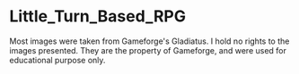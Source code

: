 # Little_Turn_Based_RPG
Most images were taken from Gameforge's Gladiatus. I hold no rights to the images presented. They are the property of Gameforge, and were used for educational purpose only.
